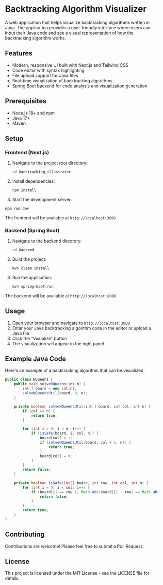 # Backtracking Algorithm Visualizer

A web application that helps visualize backtracking algorithms written in Java. The application provides a user-friendly interface where users can input their Java code and see a visual representation of how the backtracking algorithm works.

## Features

- Modern, responsive UI built with Next.js and Tailwind CSS
- Code editor with syntax highlighting
- File upload support for Java files
- Real-time visualization of backtracking algorithms
- Spring Boot backend for code analysis and visualization generation

## Prerequisites

- Node.js 18+ and npm
- Java 17+
- Maven

## Setup

### Frontend (Next.js)

1. Navigate to the project root directory:
   ```bash
   cd backtracking_illustrator
   ```

2. Install dependencies:
   ```bash
   npm install
   ```

3. Start the development server:
```bash
npm run dev
   ```

The frontend will be available at `http://localhost:3000`

### Backend (Spring Boot)

1. Navigate to the backend directory:
   ```bash
   cd backend
   ```

2. Build the project:
   ```bash
   mvn clean install
   ```

3. Run the application:
   ```bash
   mvn spring-boot:run
   ```

The backend will be available at `http://localhost:8080`

## Usage

1. Open your browser and navigate to `http://localhost:3000`
2. Enter your Java backtracking algorithm code in the editor or upload a Java file
3. Click the "Visualize" button
4. The visualization will appear in the right panel

## Example Java Code

Here's an example of a backtracking algorithm that can be visualized:

```java
public class NQueens {
    public void solveNQueens(int n) {
        int[] board = new int[n];
        solveNQueensUtil(board, 0, n);
    }

    private boolean solveNQueensUtil(int[] board, int col, int n) {
        if (col >= n) {
            return true;
        }

        for (int i = 0; i < n; i++) {
            if (isSafe(board, i, col, n)) {
                board[col] = i;
                if (solveNQueensUtil(board, col + 1, n)) {
                    return true;
                }
                board[col] = 0;
            }
        }
        return false;
    }

    private boolean isSafe(int[] board, int row, int col, int n) {
        for (int i = 0; i < col; i++) {
            if (board[i] == row || Math.abs(board[i] - row) == Math.abs(i - col)) {
                return false;
            }
        }
        return true;
    }
}
```

## Contributing

Contributions are welcome! Please feel free to submit a Pull Request.

## License

This project is licensed under the MIT License - see the LICENSE file for details.
